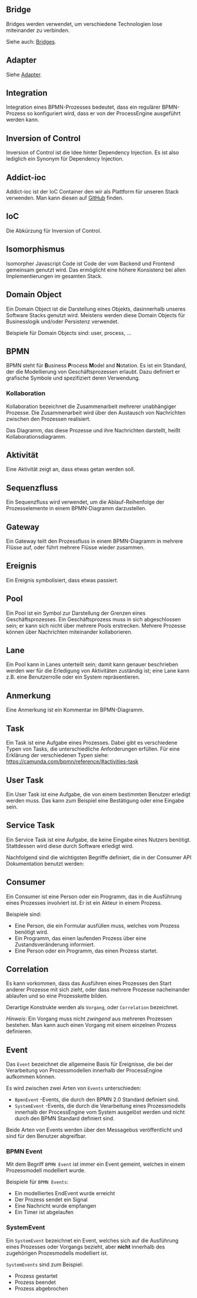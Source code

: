 ## Bridge

Bridges werden verwendet, um verschiedene Technologien lose miteinander zu
verbinden.

Siehe auch: [Bridges](processengine/ts/architektur/bridges.md).


## Adapter

Siehe [Adapter](processengine/ts/architektur/adapters.md).

## Integration

Integration eines BPMN-Prozesses bedeutet, dass ein regulärer BPMN-Prozess so
konfiguriert wird, dass er von der ProcessEngine ausgeführt werden kann.

## Inversion of Control

Inversion of Control ist die Idee hinter Dependency Injection. Es ist also
lediglich ein Synonym für Dependency Injection.

## Addict-ioc

Addict-ioc ist der IoC Container den wir als Plattform für unseren Stack
verwenden. Man kann diesen auf [GitHub](https://github.com/5minds/addict-ioc)
finden.

## IoC

Die Abkürzung für Inversion of Control.

## Isomorphismus

Isomorpher Javascript Code ist Code der vom Backend und Frontend gemeinsam
genutzt wird. Das ermöglicht eine höhere Konsistenz bei allen Implementierungen
im gesamten Stack.

## Domain Object

Ein Domain Object ist die Darstellung eines Objekts, dasinnerhalb unseres
Software Stacks genutzt wird. Meistens werden diese Domain Objects für
Businesslogik und/oder Persistenz verwendet.

Beispiele für Domain Objects sind: user, process, ...

## BPMN

BPMN steht für **B**usiness **P**rocess **M**odel and **N**otation. Es ist ein
Standard, der die Modellierung von Geschäftsprozessen erlaubt. Dazu definiert er
grafische Symbole und spezifiziert deren Verwendung.

### Kollaboration

Kollaboration bezeichnet die Zusammenarbeit mehrerer unabhängiger Prozesse. Die
Zusammenarbeit wird über den Austausch von Nachrichten zwischen den Prozessen
realisiert.

Das Diagramm, das diese Prozesse und ihre Nachrichten darstellt, heißt
Kollaborationsdiagramm.

## Aktivität

Eine Aktivität zeigt an, dass etwas getan werden soll.

## Sequenzfluss

Ein Sequenzfluss wird verwendet, um die Ablauf-Reihenfolge der Prozesselemente
in einem BPMN-Diagramm darzustellen.

## Gateway

Ein Gateway teilt den Prozessfluss in einem BPMN-Diagramm in mehrere Flüsse auf,
oder führt mehrere Flüsse wieder zusammen.

## Ereignis

Ein Ereignis symbolisiert, dass etwas passiert.

## Pool

Ein Pool ist ein Symbol zur Darstellung der Grenzen eines Geschäftsprozesses.
Ein Geschäftsprozess muss in sich abgeschlossen sein; er kann sich nicht über
mehrere Pools erstrecken. Mehrere Prozesse können über Nachrichten miteinander
kollaborieren.

## Lane

Ein Pool kann in Lanes unterteilt sein; damit kann genauer beschrieben werden
wer für die Erledigung von Aktivitäten zuständig ist; eine Lane kann z.B. eine
Benutzerrolle oder ein System repräsentieren.

## Anmerkung

Eine Anmerkung ist ein Kommentar im BPMN-Diagramm.

## Task

Ein Task ist eine Aufgabe eines Prozesses. Dabei gibt es verschiedene Typen von
Tasks, die unterschiedliche Anforderungen erfüllen. Für eine Erklärung der
verschiedenen Typen siehe: https://camunda.com/bpmn/reference/#activities-task

## User Task

Ein User Task ist eine Aufgabe, die von einem bestimmten Benutzer erledigt
werden muss. Das kann zum Beispiel eine Bestätigung oder eine Eingabe sein.

## Service Task

Ein Service Task ist eine Aufgabe, die keine Eingabe eines Nutzers benötigt.
Stattdessen wird diese durch Software erledigt wird.

Nachfolgend sind die wichtigsten Begriffe definiert, die in der Consumer API
Dokumentation benutzt werden:

## Consumer

Ein Consumer ist eine Person oder ein Programm, das in die Ausführung
eines Prozesses involviert ist. Er ist ein Akteur in einem Prozess.

Beispiele sind:

* Eine Person, die ein Formular ausfüllen muss, welches vom Prozess benötigt
  wird.
* Ein Programm, das einen laufenden Prozess über eine Zustandsveränderung
  informiert.
* Eine Person oder ein Programm, das einen Prozess startet.

## Correlation

Es kann vorkommen, dass das Ausführen eines Prozesses den Start anderer
Prozesse mit sich zieht, oder dass mehrere Prozesse nacheinander ablaufen
und so eine Prozesskette bilden.

Derartige Konstrukte werden als `Vorgang`, oder `Correlation` bezeichnet.

_Hinweis_: Ein Vorgang muss nicht _zwingend_ aus mehreren Prozessen bestehen.
Man kann auch einen Vorgang mit einem einzelnen Prozess definieren.

## Event

Das `Event` bezeichnet die allgemeine Basis für Ereignisse, die bei der
Verarbeitung von Prozessmodellen innerhalb der ProcessEngine aufkommen können.

Es wird zwischen zwei Arten von `Events` unterschieden:

* `BpmnEvent` -Events, die durch den BPMN 2.0 Standard definiert sind.
* `SystemEvent` -Events, die durch die Verarbeitung eines Prozessmodells
  innerhalb der ProcessEngine vom System ausgelöst werden und nicht durch
  den BPMN Standard definiert sind.

Beide Arten von Events werden über den Messagebus veröffentlicht und sind für
den Benutzer abgreifbar.

### BPMN Event

Mit dem Begriff `BPMN Event` ist immer ein Event gemeint, welches in einem
Prozessmodell modelliert wurde.

Beispiele für `BPMN Events`:

* Ein modelliertes EndEvent wurde erreicht
* Der Prozess sendet ein Signal
* Eine Nachricht wurde empfangen
* Ein Timer ist abgelaufen

### SystemEvent

Ein `SystemEvent` bezeichnet ein Event, welches sich auf die Ausführung eines
Prozesses oder Vorgangs bezieht, aber **nicht** innerhalb des zugehörigen
Prozesmodells modelliert ist.

`SystemEvents` sind zum Beispiel:

* Prozess gestartet
* Prozess beendet
* Prozess abgebrochen
